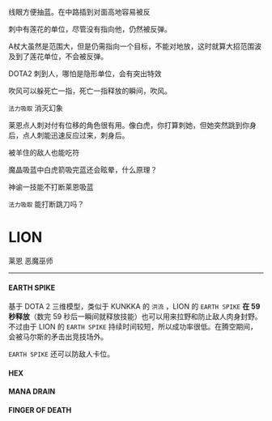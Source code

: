 线眼方便抽蓝。在中路插到对面高地容易被反

刺中有莲花的单位，尽管没有指向他，仍然被反弹。

A杖大虽然是范围大，但是仍需指向一个目标，不能对地放，这时就算大招范围波及到了莲花单位，不会被反弹。

DOTA2 刺到人，哪怕是隐形单位，会有突出特效

吹风可以躲死亡一指，死亡一指释放的瞬间，吹风。

`法力吸取` 消灭幻象

莱恩点人刺对付有位移的角色很有用。像白虎，你打算刺她，但她突然跳到你身后，点人刺能迅速反应过来，刺身后。

被羊住的敌人也能吃符

魔晶吸蓝中白虎箭吸完蓝还会眩晕，什么原理？

神谕一技能不打断莱恩吸蓝

`法力吸取` 能打断跳刀吗？

# LION

莱恩	恶魔巫师

---

#### EARTH SPIKE

基于 DOTA 2 三维模型，类似于 KUNKKA 的 `洪流` ，LION 的 `EARTH SPIKE` **在 59 秒释放**（数完 59 秒后一瞬间就释放技能）也可以用来拉野和防止敌人肉身封野。不过由于 LION 的 `EARTH SPIKE` 持续时间较短，所以成功率很低。在腾空期间，会被马尔斯的矛击出竞技场外。

`EARTH SPIKE` 还可以防敌人卡位。

#### HEX



#### MANA DRAIN



#### FINGER OF DEATH
